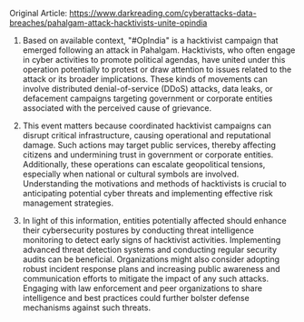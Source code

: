 Original Article: https://www.darkreading.com/cyberattacks-data-breaches/pahalgam-attack-hacktivists-unite-opindia

1) Based on available context, "#OpIndia" is a hacktivist campaign that emerged following an attack in Pahalgam. Hacktivists, who often engage in cyber activities to promote political agendas, have united under this operation potentially to protest or draw attention to issues related to the attack or its broader implications. These kinds of movements can involve distributed denial-of-service (DDoS) attacks, data leaks, or defacement campaigns targeting government or corporate entities associated with the perceived cause of grievance.

2) This event matters because coordinated hacktivist campaigns can disrupt critical infrastructure, causing operational and reputational damage. Such actions may target public services, thereby affecting citizens and undermining trust in government or corporate entities. Additionally, these operations can escalate geopolitical tensions, especially when national or cultural symbols are involved. Understanding the motivations and methods of hacktivists is crucial to anticipating potential cyber threats and implementing effective risk management strategies.

3) In light of this information, entities potentially affected should enhance their cybersecurity postures by conducting threat intelligence monitoring to detect early signs of hacktivist activities. Implementing advanced threat detection systems and conducting regular security audits can be beneficial. Organizations might also consider adopting robust incident response plans and increasing public awareness and communication efforts to mitigate the impact of any such attacks. Engaging with law enforcement and peer organizations to share intelligence and best practices could further bolster defense mechanisms against such threats.
